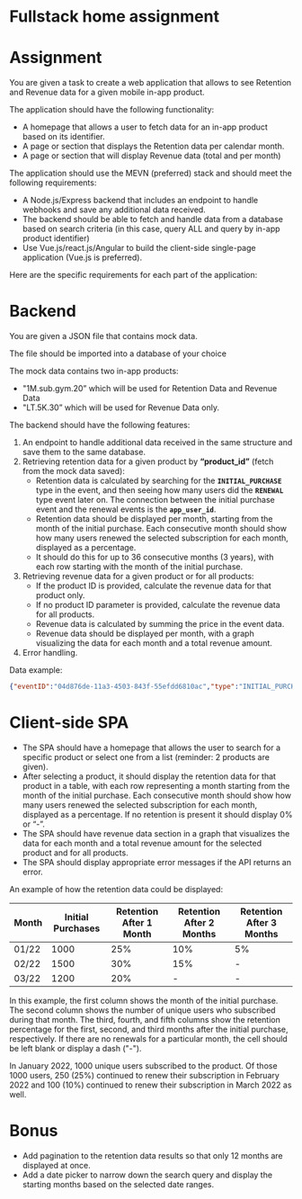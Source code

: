 # Fullstack home assignment

# **Assignment**

You are given a task to create a web application that allows to see Retention and Revenue data for a given mobile in-app product.

The application should have the following functionality:

- A homepage that allows a user to fetch data for an in-app product based on its identifier.
- A page or section that displays the Retention data per calendar month.
- A page or section that will display Revenue data (total and per month)

The application should use the MEVN (preferred) stack and should meet the following requirements:

- A Node.js/Express backend that includes an endpoint to handle webhooks and save any additional data received.
- The backend should be able to fetch and handle data from a database based on search criteria (in this case, query ALL and query by in-app product identifier)
- Use Vue.js/react.js/Angular to build the client-side single-page application (Vue.js is preferred).

Here are the specific requirements for each part of the application:

# Backend

You are given a JSON file that contains mock data.

The file should be imported into a database of your choice

The mock data contains two in-app products:

- "1M.sub.gym.20” which will be used for Retention Data and Revenue Data
- "LT.5K.30” which will be used for Revenue Data only.

The backend should have the following features:

1. An endpoint to handle additional data received in the same structure and save them to the same database.
2. Retrieving retention data for a given product by **“product_id”** (fetch from the mock data saved):
    - Retention data is calculated by searching for the **`INITIAL_PURCHASE`** type in the event, and then seeing how many users did the **`RENEWAL`** type event later on. The connection between the initial purchase event and the renewal events is the **`app_user_id`**.
    - Retention data should be displayed per month, starting from the month of the initial purchase. Each consecutive month should show how many users renewed the selected subscription for each month, displayed as a percentage.
    - It should do this for up to 36 consecutive months (3 years), with each row starting with the month of the initial purchase.
3. Retrieving revenue data for a given product or for all products:
    - If the product ID is provided, calculate the revenue data for that product only.
    - If no product ID parameter is provided, calculate the revenue data for all products.
    - Revenue data is calculated by summing the price in the event data.
    - Revenue data should be displayed per month, with a graph visualizing the data for each month and a total revenue amount.
4. Error handling.

Data example:

```json
{"eventID":"04d876de-11a3-4503-843f-55efdd6810ac","type":"INITIAL_PURCHASE","currency":"AUD","event_timestamp_ms":1675669128674,"app_user_id":"F22-C0A8AD0A-B2A0-4805-90F4-5E91C5463839","price":"19.711","price_in_purchased_currency":"28.49","product_id":"1M.sub.gym.20","takehome_percentage":"0.7"}
```

# Client-side SPA

- The SPA should have a homepage that allows the user to search for a specific product or select one from a list (reminder: 2 products are given).
- After selecting a product, it should display the retention data for that product in a table, with each row representing a month starting from the month of the initial purchase. Each consecutive month should show how many users renewed the selected subscription for each month, displayed as a percentage. If no retention is present it should display 0% or “-”.
- The SPA should have revenue data section in a graph that visualizes the data for each month and a total revenue amount for the selected product and for all products.
- The SPA should display appropriate error messages if the API returns an error.

An example of how the retention data could be displayed:

| Month | Initial Purchases | Retention After 1 Month | Retention After 2 Months | Retention After 3 Months |
| --- | --- | --- | --- | --- |
| 01/22 | 1000 | 25% | 10% | 5% |
| 02/22 | 1500 | 30% | 15% | - |
| 03/22 | 1200 | 20% | - | - |

In this example, the first column shows the month of the initial purchase. The second column shows the number of unique users who subscribed during that month. The third, fourth, and fifth columns show the retention percentage for the first, second, and third months after the initial purchase, respectively. If there are no renewals for a particular month, the cell should be left blank or display a dash ("-").

In January 2022, 1000 unique users subscribed to the product. Of those 1000 users, 250 (25%) continued to renew their subscription in February 2022 and 100 (10%) continued to renew their subscription in March 2022 as well.

# Bonus

- Add pagination to the retention data results so that only 12 months are displayed at once.
- Add a date picker to narrow down the search query and display the starting months based on the selected date ranges.

